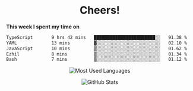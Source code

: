 <h1 align="center">Cheers!</h1>

**This week I spent my time on**
<!--START_SECTION:waka-->

```txt
TypeScript       9 hrs 42 mins   ███████████████████████░░   91.38 %
YAML             13 mins         ▓░░░░░░░░░░░░░░░░░░░░░░░░   02.10 %
JavaScript       10 mins         ▒░░░░░░░░░░░░░░░░░░░░░░░░   01.62 %
Ezhil            8 mins          ▒░░░░░░░░░░░░░░░░░░░░░░░░   01.34 %
Bash             7 mins          ▒░░░░░░░░░░░░░░░░░░░░░░░░   01.12 %
```

<!--END_SECTION:waka-->

<p align="center"><img src="https://github-readme-stats.vercel.app/api/top-langs/?username=thnkrn&layout=compact&hide=html&theme=tokyonight" alt="Most Used Languages" /></p>

<p align="center"><img src="https://github-readme-stats.vercel.app/api?username=thnkrn&show_icons=true&count_private=true&theme=tokyonight&show=reviews&hide_rank=false&rank_icon=github" alt="GitHub Stats" /></p>

<!-- <p align="center"><a href="https://wakatime.com"><img src="https://wakatime.com/share/@thnkrn/40092326-d1bd-471b-89da-9a7c63939402.png" /></p>
 -->
